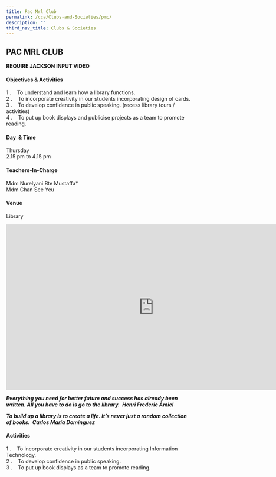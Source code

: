 ```yaml
---
title: Pac Mrl Club
permalink: /cca/Clubs-and-Societies/pmc/
description: ""
third_nav_title: Clubs & Societies
---
```

## PAC MRL CLUB

**REQUIRE JACKSON INPUT VIDEO**

#### Objectives &amp; Activities

1 \.&nbsp;&nbsp;&nbsp;&nbsp;To understand and learn how a library functions.&nbsp;<br>
2 \.&nbsp;&nbsp;&nbsp;&nbsp;To incorporate creativity in our students incorporating design of cards.&nbsp;<br>
3 \.&nbsp;&nbsp;&nbsp;&nbsp;To develop confidence in public speaking.&nbsp;(recess library tours / activities) <br> 
4 \.&nbsp;&nbsp;&nbsp;&nbsp;To put up book displays and publicise projects as a team to promote reading.

#### Day &nbsp;&amp; Time

Thursday<br>
2.15 pm to 4.15 pm

#### Teachers-In-Charge

Mdm Nurelyani Bte Mustaffa\*<br>
Mdm Chan See Yeu

#### Venue

Library

<iframe allowfullscreen="true" height="450" width="800" frameborder="0" src="https://docs.google.com/presentation/d/e/2PACX-1vS-7iY8hNRZI37CIqnQjw_raqhogB6uzQnR5mwIbKaEIb8PlJQP-xfobjlL40dYHg7AlvfzmVz3oXZI/embed?start=false&amp;loop=false&amp;delayms=3000"></iframe>

**_Everything you need for better future and success has already been written. All you have to do is go to the library.&nbsp;&nbsp;Henri Frederic Amiel_**

_**To build up a library is to create a life. It’s never just a random collection of books.&nbsp;&nbsp;Carlos María Domínguez**_

#### Activities

1 \.&nbsp;&nbsp;&nbsp;&nbsp;To incorporate creativity in our students incorporating Information Technology.<br>
2 \.&nbsp;&nbsp;&nbsp;&nbsp;To develop confidence in public speaking.<br>
3 \.&nbsp;&nbsp;&nbsp;&nbsp;To put up book displays as a team to promote reading.